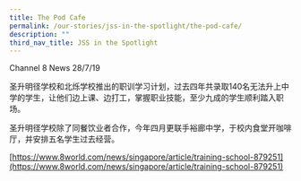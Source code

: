 ```yaml
---
title: The Pod Cafe
permalink: /our-stories/jss-in-the-spotlight/the-pod-cafe/
description: ""
third_nav_title: JSS in the Spotlight
---
```

Channel 8 News 28/7/19

圣升明径学校和北烁学校推出的职训学习计划，过去四年共录取140名无法升上中学的学生，让他们边上课、边打工，掌握职业技能，至少九成的学生顺利踏入职场。  

圣升明径学校除了同餐饮业者合作，今年四月更联手裕廊中学，于校内食堂开咖啡厅，并安排五名学生过去经营。

[https://www.8world.com/news/singapore/article/training-school-879251](https://www.8world.com/news/singapore/article/training-school-879251)